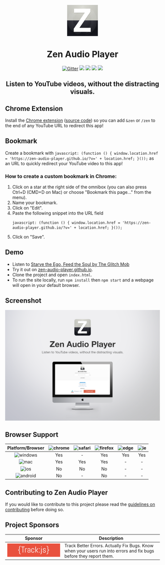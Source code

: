 <p align="center">
<img width="20%" src="img/zen-audio-player-113.png">
<h1 align="center">Zen Audio Player</h1>
</p>


<p align="center">
	<a href="https://gitter.im/zen-audio-player/zen-audio-player.github.io?utm_source=badge&utm_medium=badge&utm_campaign=pr-badge"><img src="https://badges.gitter.im/Join%20Chat.svg" alt="Gitter"/></a>
	<a href="https://travis-ci.org/zen-audio-player/zen-audio-player.github.io"><img src="https://travis-ci.org/zen-audio-player/zen-audio-player.github.io.svg?branch=master"/></a>
  <a href="https://codeclimate.com/github/zen-audio-player/zen-audio-player.github.io"><img src="https://codeclimate.com/github/zen-audio-player/zen-audio-player.github.io/badges/gpa.svg"></a>
	<a href="https://codeclimate.com/github/zen-audio-player/zen-audio-player.github.io"><img src="https://codeclimate.com/github/zen-audio-player/zen-audio-player.github.io/badges/issue_count.svg"/></a>
	<a href="https://snyk.io/test/github/zen-audio-player/zen-audio-player.github.io/badges"><img src="https://snyk.io/test/github/zen-audio-player/zen-audio-player.github.io/badges/badge.svg"/></a>
</p>

<h2 align="center">Listen to YouTube videos, without the distracting visuals.</h2>

## Chrome Extension

Install the [Chrome extension](https://chrome.google.com/webstore/detail/zen-youtube-audio-player/jlkomkpeedajclllhhfkloddbihmcjlm) ([source code](https://github.com/zen-audio-player/extension-chrome)) so you can add `&zen` or `/zen` to the end of any YouTube URL to redirect this app!

## Bookmark

Create a bookmark with `javascript: (function () { window.location.href = 'https://zen-audio-player.github.io/?v=' + location.href; }());` as an URL to quickly redirect your YouTube video to this app!

### How to create a custom bookmark in Chrome:  
1. Click on a star at the right side of the omnibox (you can also press Ctrl+D (CMD+D on Mac) or choose "Bookmark this page..." from the menu).  
2. Name your bookmark.  
3. Click on "Edit".  
4. Paste the following snippet into the URL field
    ```
    javascript: (function () { window.location.href = 'https://zen-audio-player.github.io/?v=' + location.href; }());
    ```
5. Click on "Save".  

## Demo

* Listen to [Starve the Ego, Feed the Soul by The Glitch Mob](https://zen-audio-player.github.io/?v=koJv-j1usoI)
* Try it out on [zen-audio-player.github.io](https://zen-audio-player.github.io/).
* Clone the project and open `index.html`.
* To run the site locally, run `npm install` then `npm start` and a webpage will open in your default browser.

## Screenshot

![screenshot](img/screenshot.png)

## Browser Support

|Platform/Browser|![chrome](img/icons/chrome.png)|![safari](img/icons/safari.png)|![firefox](img/icons/firefox.png)|![edge](img/icons/edge.png)|![ie](img/icons/ie.png)|
|:---:|:---:|:---:|:---:|:---:|:---:|
|![windows](img/icons/windows.png)|Yes|-|Yes|Yes|Yes|
|![mac](img/icons/mac.png)|Yes|Yes|Yes|-|-|
|![ios](img/icons/ios.png)|No|No|No|-|-|
|![android](img/icons/android.png)|No|-|No|-|-|

## Contributing to Zen Audio Player

If you would like to contribute to this project please read the [guidelines on contributing](.github/CONTRIBUTING.md) before doing so.

## Project Sponsors
|Sponsor|Description|
|:---:|---|
|[![trackjs_logo](img/trackjs_logo.png)](https://trackjs.com/)                 |Track Better Errors. Actually Fix Bugs. Know when your users run into errors and fix bugs before they report them.|

